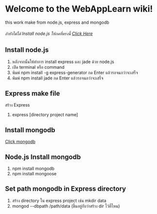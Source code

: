 # Welcome to the WebAppLearn wiki!
this work make from node.js, express and mongodb
###### ถ้ายังไม่ได้ Install node.js ให้กดที่ตรงนี้ [Click Here](https://nodejs.org/en/download/)
## Install node.js
1. หลังจากนั้นให้ทำการ install express และ jade ด้วย node.js
2. เปิด terminal หรือ command
3. พิมพ์ npm install -g express-generator กด Enter แล้วรอจนกว่าจะเสร็จ
4. พิมพ์ npm install jade กด Enter แล้วรอจนกว่าจะเสร็จ

## Express make file
สร้าง Express
1. express [directory project name]

## Install mongodb
[Click mongodb](https://www.mongodb.com/download-center?jmp=nav#atlas)

## Node.js Install mongodb
1. npm install mongodb
2. npm install mongoose

## Set path mongodb in Express directory
1. สร้าง directory ใน express project เช่น mkdir data
2. mongod --dbpath /path/data (ขึ้นอยู่กับว่าสร้าง dir ไว้ที่ไหน)

